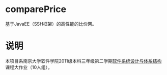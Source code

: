 # comparePrice
基于JavaEE（SSH框架）的高性能的比价网。

# 说明
本项目系南京大学软件学院2011级本科三年级第二学期[软件系统设计与体系结构](http://218.94.159.102/tss/en/c0847/index.html)课程大作业（10人组）。
